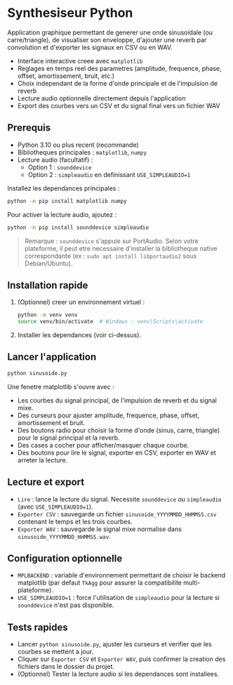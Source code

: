 # Synthesiseur Python

Application graphique permettant de generer une onde sinusoidale (ou carre/triangle), de visualiser son enveloppe, d'ajouter une reverb par convolution et d'exporter les signaux en CSV ou en WAV.

- Interface interactive creee avec `matplotlib`
- Reglages en temps reel des parametres (amplitude, frequence, phase, offset, amortissement, bruit, etc.)
- Choix independant de la forme d'onde principale et de l'impulsion de reverb
- Lecture audio optionnelle directement depuis l'application
- Export des courbes vers un CSV et du signal final vers un fichier WAV

## Prerequis

- Python 3.10 ou plus recent (recommande)
- Bibliotheques principales : `matplotlib`, `numpy`
- Lecture audio (facultatif) :
  - Option 1 : `sounddevice`
  - Option 2 : `simpleaudio` en definissant `USE_SIMPLEAUDIO=1`

Installez les dependances principales :

```bash
python -m pip install matplotlib numpy
```

Pour activer la lecture audio, ajoutez :

```bash
python -m pip install sounddevice simpleaudio
```

> Remarque : `sounddevice` s'appuie sur PortAudio. Selon votre plateforme, il peut etre necessaire d'installer la bibliotheque native correspondante (ex : `sudo apt install libportaudio2` sous Debian/Ubuntu).

## Installation rapide

1. (Optionnel) creer un environnement virtuel :
   ```bash
   python -m venv venv
   source venv/bin/activate  # Windows : venv\Scripts\activate
   ```
2. Installer les dependances (voir ci-dessus).

## Lancer l'application

```bash
python sinusoide.py
```

Une fenetre matplotlib s'ouvre avec :

- Les courbes du signal principal, de l'impulsion de reverb et du signal mixe.
- Des curseurs pour ajuster amplitude, frequence, phase, offset, amortissement et bruit.
- Des boutons radio pour choisir la forme d'onde (sinus, carre, triangle) pour le signal principal et la reverb.
- Des cases a cocher pour afficher/masquer chaque courbe.
- Des boutons pour lire le signal, exporter en CSV, exporter en WAV et arreter la lecture.

## Lecture et export

- `Lire` : lance la lecture du signal. Necessite `sounddevice` ou `simpleaudio` (avec `USE_SIMPLEAUDIO=1`).
- `Exporter CSV` : sauvegarde un fichier `sinusoide_YYYYMMDD_HHMMSS.csv` contenant le temps et les trois courbes.
- `Exporter WAV` : sauvegarde le signal mixe normalise dans `sinusoide_YYYYMMDD_HHMMSS.wav`.

## Configuration optionnelle

- `MPLBACKEND` : variable d'environnement permettant de choisir le backend matplotlib (par defaut `TkAgg` pour assurer la compatibilite multi-plateforme).
- `USE_SIMPLEAUDIO=1` : force l'utilisation de `simpleaudio` pour la lecture si `sounddevice` n'est pas disponible.

## Tests rapides

- Lancer `python sinusoide.py`, ajuster les curseurs et verifier que les courbes se mettent a jour.
- Cliquer sur `Exporter CSV` et `Exporter WAV`, puis confirmer la creation des fichiers dans le dossier du projet.
- (Optionnel) Tester la lecture audio si les dependances sont installees.

